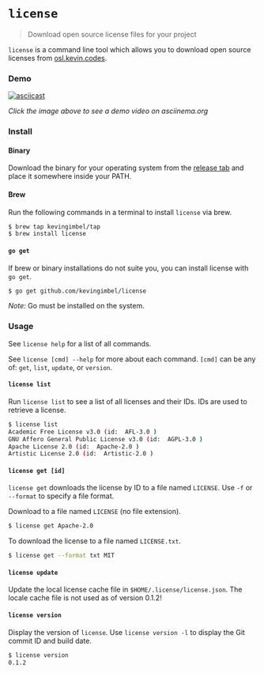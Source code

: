 # `license`
> Download open source license files for your project

`license` is a command line tool which allows you to download open source licenses from [osl.kevin.codes](http://osl.kevin.codes).

### Demo

[![asciicast](https://asciinema.org/a/Y58TBBoRlqnHdHlJiNBvN1VcC.png)](https://asciinema.org/a/Y58TBBoRlqnHdHlJiNBvN1VcC)

_Click the image above to see a demo video on asciinema.org_

### Install

#### Binary

Download the binary for your operating system from the [release tab](https://github.com/kevingimbel/license/releases) and place it somewhere inside your PATH.

#### Brew

Run the following commands in a terminal to install `license` via brew.

```sh
$ brew tap kevingimbel/tap
$ brew install license
```

#### `go get`

If brew or binary installations do not suite you, you can install license with `go get`.

```sh
$ go get github.com/kevingimbel/license
```
_Note:_ Go must be installed on the system.

### Usage

See `license help` for a list of all commands.

See `license [cmd] --help` for more about each command. `[cmd]` can be any of: `get`, `list`, `update`, or `version`.

#### `license list`

Run `license list` to see a list of all licenses and their IDs. IDs are used to retrieve a license.

```sh
$ license list
Academic Free License v3.0 (id:  AFL-3.0 )
GNU Affero General Public License v3.0 (id:  AGPL-3.0 )
Apache License 2.0 (id:  Apache-2.0 )
Artistic License 2.0 (id:  Artistic-2.0 )
```

#### `license get [id]`

`license get` downloads the license by ID to a file named `LICENSE`. Use `-f` or `--format` to specify a file format.

Download to a file named `LICENSE` (no file extension).

```sh
$ license get Apache-2.0
```

To download the license to a file named `LICENSE.txt`.

```sh
$ license get --format txt MIT
```

#### `license update`

Update the local license cache file in `$HOME/.license/license.json`. The locale cache file is not used as of version 0.1.2!

#### `license version`

Display the version of `license`. Use `license version -l` to display the Git commit ID and build date.

```sh
$ license version
0.1.2
```
